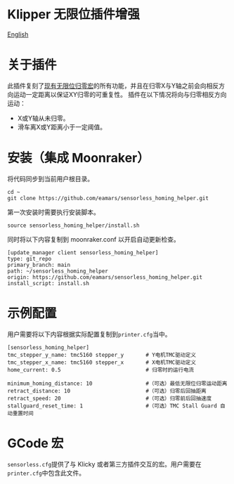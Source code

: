 Klipper 无限位插件增强
===
[English](readme.md)

# 关于插件
此插件复刻了[现有无限位归零宏](https://docs.vorondesign.com/community/howto/clee/sensorless_xy_homing.html)的所有功能，并且在归零X与Y轴之前会向相反方向运动一定距离以保证XY归零的可重复性。
插件在以下情况将向与归零相反方向运动：
* X或Y轴从未归零。
* 滑车离X或Y距离小于一定阈值。

# 安装（集成 Moonraker）
将代码同步到当前用户根目录。

    cd ~
    git clone https://github.com/eamars/sensorless_homing_helper.git

第一次安装时需要执行安装脚本。

    source sensorless_homing_helper/install.sh

同时将以下内容复制到 moonraker.conf 以开启自动更新检查。

    [update_manager client sensorless_homing_helper]
    type: git_repo
    primary_branch: main
    path: ~/sensorless_homing_helper
    origin: https://github.com/eamars/sensorless_homing_helper.git
    install_script: install.sh

# 示例配置
用户需要将以下内容根据实际配置复制到`printer.cfg`当中。

    [sensorless_homing_helper]
    tmc_stepper_y_name: tmc5160 stepper_y       # Y电机TMC驱动定义
    tmc_stepper_x_name: tmc5160 stepper_x       # X电机TMC驱动定义
    home_current: 0.5                           # 归零时的运行电流

    minimum_homing_distance: 10                 #（可选）最低无限位归零运动距离
    retract_distance: 10                        #（可选）归零后回抽距离
    retract_speed: 20                           #（可选）归零前后回抽速度
    stallguard_reset_time: 1                    #（可选）TMC Stall Guard 自动重置时间

# GCode 宏
`sensorless.cfg`提供了与 Klicky 或者第三方插件交互的宏。用户需要在`printer.cfg`中包含此文件。
